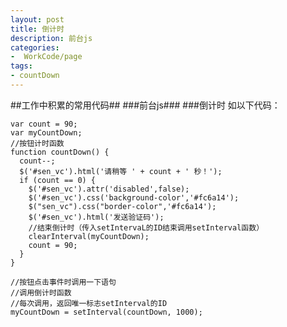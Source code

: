 ```yaml
---
layout: post
title: 倒计时
description: 前台js
categories:
-  WorkCode/page
tags:
- countDown
---
```


##工作中积累的常用代码##
###前台js###
###倒计时
如以下代码：  

	var count = 90;  
	var myCountDown;  
	//按钮计时函数  
	function countDown() {
	  count--;  
	  $('#sen_vc').html('请稍等 ' + count + ' 秒！');  
	  if (count == 0) {  
	    $('#sen_vc').attr('disabled',false);  
	    $('#sen_vc').css('background-color','#fc6a14');  
	    $("sen_vc").css("border-color",'#fc6a14');  
	    $('#sen_vc').html('发送验证码');   
	 	//结束倒计时（传入setIntervaL的ID结束调用setInterval函数）  
	    clearInterval(myCountDown);  
	    count = 90;  
	  }  
	}  
	
	//按钮点击事件时调用一下语句
	//调用倒计时函数   
	//每次调用，返回唯一标志setInterval的ID  
	myCountDown = setInterval(countDown, 1000);

